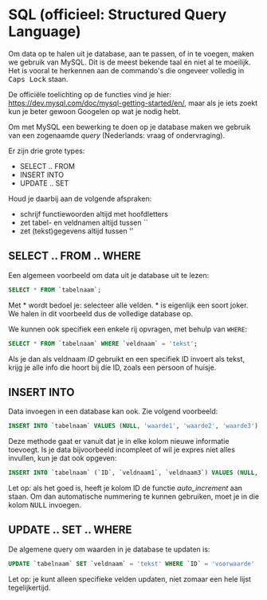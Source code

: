 # SQL (officieel: Structured Query Language)

Om data op te halen uit je database, aan te passen,
of in te voegen, maken we gebruik van MySQL. Dit is
de meest bekende taal en niet al te moeilijk. Het is
vooral te herkennen aan de commando's die ongeveer 
volledig in <kbd>Caps Lock</kbd> staan.

De officiële toelichting op de functies vind je hier:
https://dev.mysql.com/doc/mysql-getting-started/en/,
maar als je iets zoekt kun je beter gewoon Googelen
op wat je nodig hebt.

Om met MySQL een bewerking te doen op je database
maken we gebruik van een zogenaamde *query* (Nederlands:
vraag of ondervraging).

Er zijn drie grote types:
* SELECT .. FROM
* INSERT INTO
* UPDATE .. SET

Houd je daarbij aan de volgende afspraken:
* schrijf functiewoorden altijd met hoofdletters
* zet tabel- en veldnamen altijd tussen ``
* zet (tekst)gegevens altijd tussen ''

## SELECT .. FROM .. WHERE

Een algemeen voorbeeld om data uit je database uit
te lezen:

```sql
SELECT * FROM `tabelnaam`;
```

Met * wordt bedoel je: selecteer alle velden. * is
eigenlijk een soort joker. We halen in dit voorbeeld dus
de volledige database op.

We kunnen ook specifiek een enkele rij opvragen, met 
behulp van `WHERE`:

```sql
SELECT * FROM `tabelnaam` WHERE `veldnaam` = 'tekst';
```

Als je dan als veldnaam *ID* gebruikt en een specifiek
ID invoert als tekst, krijg je alle info die hoort bij
die ID, zoals een persoon of huisje.

## INSERT INTO

Data invoegen in een database kan ook. Zie volgend
voorbeeld:

```sql
INSERT INTO `tabelnaam` VALUES (NULL, 'waarde1', 'waarde2', 'waarde3')
```

Deze methode gaat er vanuit dat je in elke kolom nieuwe
informatie toevoegt. Is je data bijvoorbeeld incompleet
of wil je expres niet alles invullen, kun je dat ook
opgeven:

```sql
INSERT INTO `tabelnaam` (`ID`, `veldnaam1`, `veldnaam3`) VALUES (NULL, 'waarde1', 'waarde3')
```

Let op: als het goed is, heeft je kolom ID de functie
*auto_increment* aan staan. Om dan automatische
nummering te kunnen gebruiken, moet je in die kolom
<kbd>NULL</kbd> invoegen.

## UPDATE .. SET .. WHERE

De algemene query om waarden in je database te updaten is:

```sql
UPDATE `tabelnaam` SET `veldnaam` = 'tekst' WHERE `ID` = 'voorwaarde'
```

Let op: je kunt alleen specifieke velden updaten, niet
zomaar een hele lijst tegelijkertijd.
